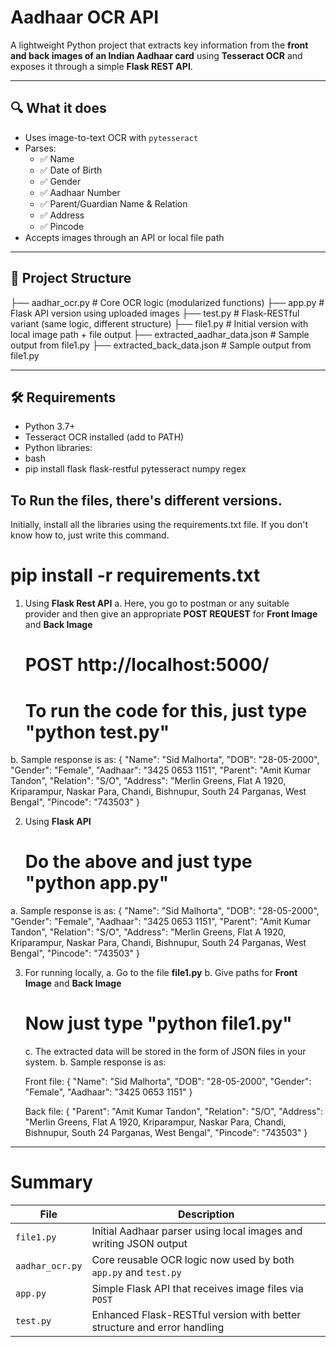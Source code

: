 # Aadhaar OCR API

A lightweight Python project that extracts key information from the **front and back images of an Indian Aadhaar card** using **Tesseract OCR** and exposes it through a simple **Flask REST API**.

---

## 🔍 What it does

- Uses image-to-text OCR with `pytesseract`
- Parses:
  - ✅ Name
  - ✅ Date of Birth
  - ✅ Gender
  - ✅ Aadhaar Number
  - ✅ Parent/Guardian Name & Relation
  - ✅ Address
  - ✅ Pincode
- Accepts images through an API or local file path

---

## 📁 Project Structure
├── aadhar_ocr.py # Core OCR logic (modularized functions)
├── app.py # Flask API version using uploaded images
├── test.py # Flask-RESTful variant (same logic, different structure)
├── file1.py # Initial version with local image path + file output
├── extracted_aadhar_data.json # Sample output from file1.py
├── extracted_back_data.json # Sample output from file1.py

---

## 🛠️ Requirements

- Python 3.7+
- Tesseract OCR installed (add to PATH)
- Python libraries:
- bash
- pip install flask flask-restful pytesseract numpy regex

## To Run the files, there's different versions.

Initially, install all the libraries using the requirements.txt file. If you don't know how to, just write this command.

# pip install -r requirements.txt

1. Using **Flask Rest API**
  a. Here, you go to postman or any suitable provider and then give an appropriate **POST REQUEST** for **Front Image** and **Back Image**
     # POST http://localhost:5000/
     # To run the code for this, just type "python test.py"
   
  b. Sample response is as: 
  {
  "Name": "Sid Malhorta",
  "DOB": "28-05-2000",
  "Gender": "Female",
  "Aadhaar": "3425 0653 1151",
  "Parent": "Amit Kumar Tandon",
  "Relation": "S/O",
  "Address": "Merlin Greens, Flat A 1920, Kriparampur, Naskar Para, Chandi, Bishnupur, South 24 Parganas, West Bengal",
  "Pincode": "743503"
  }

2. Using **Flask API**
     # Do the above and just type "python app.py"
   
  a. Sample response is as: 
  {
  "Name": "Sid Malhorta",
  "DOB": "28-05-2000",
  "Gender": "Female",
  "Aadhaar": "3425 0653 1151",
  "Parent": "Amit Kumar Tandon",
  "Relation": "S/O",
  "Address": "Merlin Greens, Flat A 1920, Kriparampur, Naskar Para, Chandi, Bishnupur, South 24 Parganas, West Bengal",
  "Pincode": "743503"
  }
     
3. For running locally,
   a. Go to the file **file1.py**
   b. Give paths for **Front Image** and **Back Image**
    # Now just type "python file1.py"
   c. The extracted data will be stored in the form of JSON files in your system.
     b. Sample response is as:
   
   Front file: 
     {
      "Name": "Sid Malhorta",
      "DOB": "28-05-2000",
      "Gender": "Female",
      "Aadhaar": "3425 0653 1151"
     }

   Back file:
     {
    "Parent": "Amit Kumar Tandon",
    "Relation": "S/O",
    "Address": "Merlin Greens, Flat A 1920, Kriparampur, Naskar Para, Chandi, Bishnupur, South 24 Parganas, West Bengal",
    "Pincode": "743503"
    }

---

# Summary 

| File            | Description                                                             |
| --------------- | ----------------------------------------------------------------------- |
| `file1.py`      | Initial Aadhaar parser using local images and writing JSON output       |
| `aadhar_ocr.py` | Core reusable OCR logic now used by both `app.py` and `test.py`         |
| `app.py`        | Simple Flask API that receives image files via `POST`                   |
| `test.py`       | Enhanced Flask-RESTful version with better structure and error handling |

   
